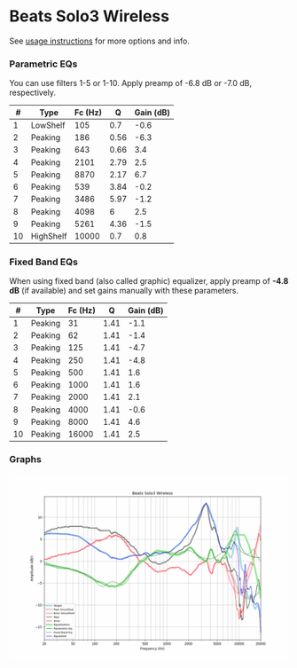 # Beats Solo3 Wireless
See [usage instructions](https://github.com/jaakkopasanen/AutoEq#usage) for more options and info.

### Parametric EQs
You can use filters 1-5 or 1-10. Apply preamp of -6.8 dB or -7.0 dB, respectively.

|   # | Type      |   Fc (Hz) |    Q |   Gain (dB) |
|-----|-----------|-----------|------|-------------|
|   1 | LowShelf  |       105 | 0.7  |        -0.6 |
|   2 | Peaking   |       186 | 0.56 |        -6.3 |
|   3 | Peaking   |       643 | 0.66 |         3.4 |
|   4 | Peaking   |      2101 | 2.79 |         2.5 |
|   5 | Peaking   |      8870 | 2.17 |         6.7 |
|   6 | Peaking   |       539 | 3.84 |        -0.2 |
|   7 | Peaking   |      3486 | 5.97 |        -1.2 |
|   8 | Peaking   |      4098 | 6    |         2.5 |
|   9 | Peaking   |      5261 | 4.36 |        -1.5 |
|  10 | HighShelf |     10000 | 0.7  |         0.8 |

### Fixed Band EQs
When using fixed band (also called graphic) equalizer, apply preamp of **-4.8 dB** (if available) and set gains manually with these parameters.

|   # | Type    |   Fc (Hz) |    Q |   Gain (dB) |
|-----|---------|-----------|------|-------------|
|   1 | Peaking |        31 | 1.41 |        -1.1 |
|   2 | Peaking |        62 | 1.41 |        -1.4 |
|   3 | Peaking |       125 | 1.41 |        -4.7 |
|   4 | Peaking |       250 | 1.41 |        -4.8 |
|   5 | Peaking |       500 | 1.41 |         1.6 |
|   6 | Peaking |      1000 | 1.41 |         1.6 |
|   7 | Peaking |      2000 | 1.41 |         2.1 |
|   8 | Peaking |      4000 | 1.41 |        -0.6 |
|   9 | Peaking |      8000 | 1.41 |         4.6 |
|  10 | Peaking |     16000 | 1.41 |         2.5 |

### Graphs
![](./Beats%20Solo3%20Wireless.png)
